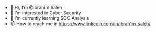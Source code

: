 - 👋 Hi, I’m @Ibrahim Saleh
- 👀 I’m interested in Cyber Security
- 🌱 I’m currently learning SOC Analysis
- 📫 How to reach me in https://www.linkedin.com/in/ibrah1m-saleh/

<!---
ibrah1msaleh/ibrah1msaleh is a ✨ special ✨ repository because its `README.md` (this file) appears on your GitHub profile.
You can click the Preview link to take a look at your changes.
--->

